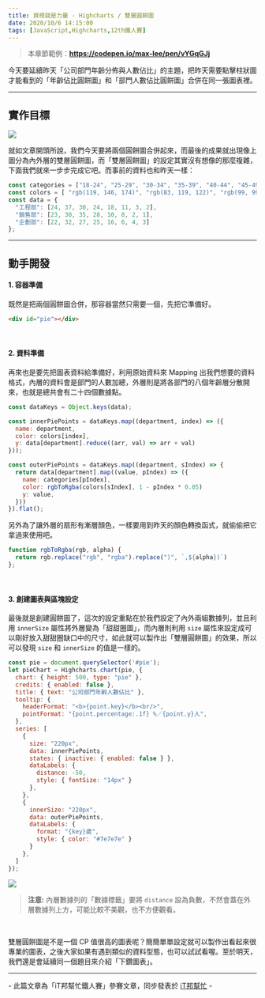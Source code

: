 ```yaml
---
title: 資視就是力量 - Highcharts / 雙層圓餅圖
date: 2020/10/6 14:15:00
tags: [JavaScript,Highcharts,12th鐵人賽]
---
```


> 本章節範例：**https://codepen.io/max-lee/pen/vYGqGJj**

今天要延續昨天「公司部門年齡分佈與人數佔比」的主題，把昨天需要點擊柱狀圖才能看到的「年齡佔比圓餅圖」和「部門人數佔比圓餅圖」合併在同一張圖表裡。

---

## 實作目標

<img src="/img/content/highcharts-22/case.png" style="max-width: 800px;" />

<br/>

就如文章開頭所說，我們今天要將兩個圓餅圖合併起來，而最後的成果就出現像上圖分為內外層的雙層圓餅圖，而「雙層圓餅圖」的設定其實沒有想像的那麼複雜，下面我們就來一步步完成它吧。而事前的資料也和昨天一樣：

```javascript
const categories = ["18-24", "25-29", "30-34", "35-39", "40-44", "45-49", "50-54", "55+"];
const colors = [ "rgb(119, 146, 174)", "rgb(83, 119, 122)", "rgb(99, 99, 104)"];
const data = {
  "工程部": [24, 37, 30, 24, 18, 11, 3, 2],
  "銷售部": [23, 30, 35, 28, 10, 8, 2, 1],
  "企劃部": [22, 32, 27, 25, 16, 6, 4, 3]
};
```

---

## 動手開發

#### 1. 容器準備

既然是把兩個圓餅圖合併，那容器當然只需要一個，先把它準備好。

```html
<div id="pie"></div>
```

<br/>

#### 2. 資料準備

再來也是要先把圖表資料給準備好，利用原始資料來 Mapping 出我們想要的資料格式，內層的資料會是部門的人數加總，外層則是將各部門的八個年齡層分散開來，也就是總共會有二十四個數據點。

```javascript
const dataKeys = Object.keys(data);

const innerPiePoints = dataKeys.map((department, index) => ({
  name: department,
  color: colors[index],
  y: data[department].reduce((arr, val) => arr + val)
}));

const outerPiePoints = dataKeys.map((department, sIndex) => {
  return data[department].map((value, pIndex) => ({
    name: categories[pIndex],
    color: rgbToRgba(colors[sIndex], 1 - pIndex * 0.05)
    y: value,
  }))
}).flat();
```

另外為了讓外層的扇形有漸層顏色，一樣要用到昨天的顏色轉換函式，就偷偷把它拿過來使用吧。

```javascript
function rgbToRgba(rgb, alpha) {
  return rgb.replace("rgb", "rgba").replace(")", `,${alpha})`)
};
```

<br/>

#### 3. 創建圖表與區塊設定

最後就是創建圓餅圖了，這次的設定重點在於我們設定了內外兩組數據列，並且利用 `innerSize` 屬性將外層變為「甜甜圈圖」，而內層則利用 `size` 屬性來設定成可以剛好放入甜甜圈缺口中的尺寸，如此就可以製作出「雙層圓餅圖」的效果，所以可以發現 `size` 和 `innerSize` 的值是一樣的。

```javascript
const pie = document.querySelector('#pie');
let pieChart = Highcharts.chart(pie, {
  chart: { height: 500, type: "pie" },
  credits: { enabled: false },
  title: { text: "公司部門年齡人數佔比" },
  tooltip: {
    headerFormat: "<b>{point.key}</b><br/>",
    pointFormat: "{point.percentage:.1f} %／{point.y}人",
  },
  series: [
    { 
      size: "220px",
      data: innerPiePoints,
      states: { inactive: { enabled: false } },
      dataLabels: {
        distance: -50,
        style: { fontSize: "14px" }
      },
    },
    {
      innerSize: "220px",
      data: outerPiePoints,
      dataLabels: {
        format: "{key}歲",
        style: { color: "#7e7e7e" }
      }
    },
  ]
});
```

<img src="/img/content/highcharts-22/inner.png" style="max-width: 900px;" />

> **注意:** 內層數據列的「數據標籤」要將 `distance` 設為負數，不然會蓋在外層數據列上方，可能比較不美觀，也不方便觀看。

<br/>

雙層圓餅圖是不是一個 CP 值很高的圖表呢？簡簡單單設定就可以製作出看起來很專業的圖表，之後大家如果有遇到類似的資料型態，也可以試試看喔。至於明天，我們還是會延續同一個題目來介紹「下鑽圖表」。

---

\- 此篇文章為「iT邦幫忙鐵人賽」參賽文章，同步發表於 [iT邦幫忙](https://ithelp.ithome.com.tw/articles/10249790) -
